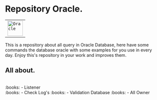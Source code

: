 # Repository Oracle.

<div align="letf">
	<table>
		<tr>
			<td><code><img width="50" src="https://user-images.githubusercontent.com/25181517/117208736-bdedc080-adf5-11eb-912f-61c7d43705f6.png" alt="Oracle" title="Oracle"/></code></td>
		</tr>
	</table>
</div>

This is a repository about all query in Oracle Database, here have some commands the database oracle with some examples for you use in every day.
Enjoy this's repository in your work and improves them.

## All about.
<br>
:books: - Listener
</br>
:books: - Check Log's
:books: - Validation Database
:books: - All Owner

